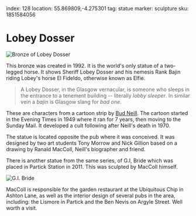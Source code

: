 index: 128
location: 55.869809,-4.275301
tag: statue
marker: sculpture
sku: 1851584056

# Lobey Dosser

![Bronze of Lobey Dosser](image:lobey-dosser-statue.jpg)

This bronze was created in 1992.  It is the world's only statue of a two-legged
horse.  It shows Sheriff Lobey Dosser and his nemesis Rank
Bajin riding Lobey's horse El Fideldo, otherwise known as Elfie.

> A Lobey Dosser, in the Glasgow vernacular, is someone who sleeps in the
entrance to a tenement building -- literally _lobby sleeper_. In similar vein
a _bajin_ is Glasgow slang for _bad one_.

These are characters from a cartoon strip by [Bud Neill][1].  The cartoon
started in the Evening Times in 1949 where it ran for 7 years, then
moving to the Sunday Mail.  It developed a cult following after
Neill's death in 1970.

The statue is located opposite the pub where it was conceived. It was
designed by two art students Tony Morrow and Nick Gillion based on a
drawing by Ranald MacColl, Neill's biographer and friend.

There is another statue from the same series, of G.I, Bride which was
placed in Partick Station in 2011.  This was sculpted by MacColl
himself.

![G.I. Bride](image:gi-bride.jpg)

MacColl is responsible for the garden restaurant at the Ubiquitous Chip in
Ashton Lane, as well as the interior design of several pubs in the area, including:
the Lismore in Partick and the Ben Nevis on Argyle Street. Well worth a visit.

[1]: /wiki/Bud_Neill


